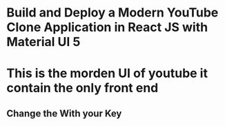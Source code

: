 # Build and Deploy a Modern YouTube Clone Application in React JS with Material UI 5

# This is the morden UI of youtube it contain the only front end

## Change the With your Key


